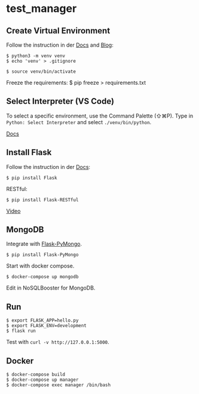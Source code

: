 # test_manager


## Create Virtual Environment

Follow the instruction in der [Docs](https://docs.python.org/3/tutorial/venv.html) and [Blog](https://medium.com/@jtpaasch/the-right-way-to-use-virtual-environments-1bc255a0cba7):

    $ python3 -m venv venv
    $ echo 'venv' > .gitignore

    $ source venv/bin/activate

Freeze the requirements:
    $ pip freeze > requirements.txt

## Select Interpreter (VS Code)

To select a specific environment, use the Command Palette (⇧⌘P).
Type in ```Python: Select Interpreter``` and select ```./venv/bin/python```.

[Docs](https://code.visualstudio.com/docs/python/environments)

## Install Flask

Follow the instruction in der [Docs](http://flask.pocoo.org/):

    $ pip install Flask

RESTful: 

    $ pip install Flask-RESTful

[Video](https://www.youtube.com/watch?v=s_ht4AKnWZg)

##  MongoDB
Integrate with [Flask-PyMongo](https://flask-pymongo.readthedocs.io/en/latest/).

    $ pip install Flask-PyMongo
    
Start with docker compose.

    $ docker-compose up mongodb

Edit in NoSQLBooster for MongoDB.

##  Run

    $ export FLASK_APP=hello.py
    $ export FLASK_ENV=development
    $ flask run

Test with ```curl -v http://127.0.0.1:5000```.

##  Docker 

    $ docker-compose build
    $ docker-compose up manager
    $ docker-compose exec manager /bin/bash